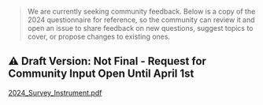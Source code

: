 > We are currently seeking community feedback. Below is a copy of the 2024 questionnaire for reference, so the community can review it and open an issue to share feedback on new questions,
> suggest topics to cover, or propose changes to existing ones.


## ⚠️ Draft Version: Not Final - Request for Community Input Open Until April 1st

[2024_Survey_Instrument.pdf](https://github.com/user-attachments/files/18828149/2024_Survey_Instrument.pdf)
